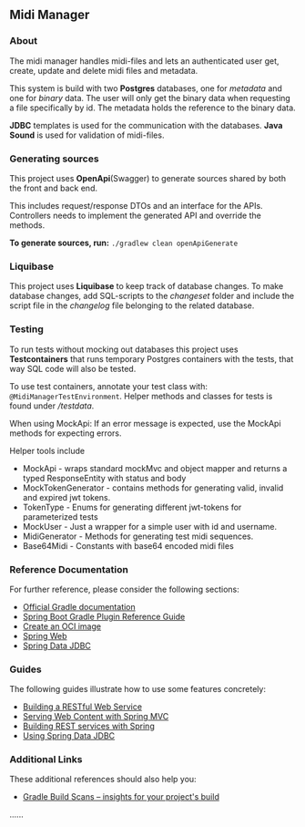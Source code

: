 ## Midi Manager

### About

The midi manager handles midi-files and lets an authenticated user get, create, update 
and delete midi files and metadata. 

This system is build with two **Postgres** databases, one for _metadata_ and one for _binary_ data.
The user will only get the binary data when requesting a file specifically by id. The metadata holds the reference to the binary data.

**JDBC** templates is used for the communication with the databases.
**Java Sound** is used for validation of midi-files.

### Generating sources

This project uses **OpenApi**(Swagger) to generate sources shared by both the front and back end. 

This includes request/response DTOs and an interface for the APIs. Controllers needs to implement the generated API and override the methods. 

**To generate sources, run:** `./gradlew clean openApiGenerate`

### Liquibase

This project uses **Liquibase** to keep track of database changes.
To make database changes, add SQL-scripts to the _changeset_ folder and include the script file in the _changelog_ file belonging to 
the related database.

### Testing

To run tests without mocking out databases this project uses **Testcontainers** that runs temporary Postgres containers
with the tests, that way SQL code will also be tested. 

To use test containers, annotate your test class with: `@MidiManagerTestEnvironment`.
Helper methods and classes for tests is found under _/testdata_.

When using MockApi: If an error message is expected, use the MockApi methods for expecting errors.

Helper tools include
* MockApi - wraps standard mockMvc and object mapper and returns a typed ResponseEntity with status and body
* MockTokenGenerator - contains methods for generating valid, invalid and expired jwt tokens.
* TokenType - Enums for generating different jwt-tokens for parameterized tests
* MockUser - Just a wrapper for a simple user with id and username.
* MidiGenerator - Methods for generating test midi sequences.
* Base64Midi - Constants with base64 encoded midi files

### Reference Documentation

For further reference, please consider the following sections:

* [Official Gradle documentation](https://docs.gradle.org)
* [Spring Boot Gradle Plugin Reference Guide](https://docs.spring.io/spring-boot/docs/3.2.1/gradle-plugin/reference/html/)
* [Create an OCI image](https://docs.spring.io/spring-boot/docs/3.2.1/gradle-plugin/reference/html/#build-image)
* [Spring Web](https://docs.spring.io/spring-boot/docs/3.2.1/reference/htmlsingle/index.html#web)
* [Spring Data JDBC](https://docs.spring.io/spring-boot/docs/3.2.1/reference/htmlsingle/index.html#data.sql.jdbc)

### Guides

The following guides illustrate how to use some features concretely:

* [Building a RESTful Web Service](https://spring.io/guides/gs/rest-service/)
* [Serving Web Content with Spring MVC](https://spring.io/guides/gs/serving-web-content/)
* [Building REST services with Spring](https://spring.io/guides/tutorials/rest/)
* [Using Spring Data JDBC](https://github.com/spring-projects/spring-data-examples/tree/master/jdbc/basics)

### Additional Links

These additional references should also help you:

* [Gradle Build Scans – insights for your project's build](https://scans.gradle.com#gradle)

......
